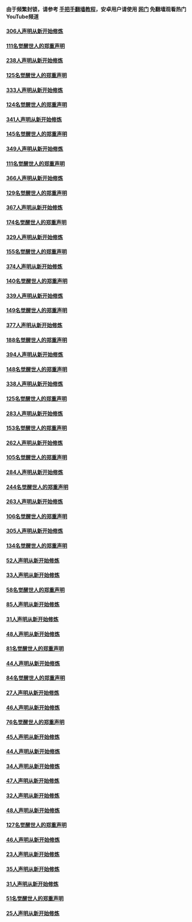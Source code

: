 #### 由于频繁封锁，请参考 [手把手翻墙教程](https://github.com/gfw-breaker/guides/wiki/)，安卓用户请使用 [网门](https://github.com/gfw-breaker/nogfw/blob/master/dl.md?t=07122001) 免翻墙观看热门YouTube频道 

#### [306人声明从新开始修炼](../pages/91/428076.md?t=07122001) 

#### [111名觉醒世人的郑重声明](../pages/91/428075.md?t=07122001) 

#### [238人声明从新开始修炼](../pages/91/427767.md?t=07122001) 

#### [125名觉醒世人的郑重声明](../pages/91/427766.md?t=07122001) 

#### [333人声明从新开始修炼](../pages/91/427525.md?t=07122001) 

#### [124名觉醒世人的郑重声明](../pages/91/427524.md?t=07122001) 

#### [341人声明从新开始修炼](../pages/91/427255.md?t=07122001) 

#### [145名觉醒世人的郑重声明](../pages/91/427254.md?t=07122001) 

#### [349人声明从新开始修炼](../pages/91/426969.md?t=07122001) 

#### [111名觉醒世人的郑重声明](../pages/91/426968.md?t=07122001) 

#### [366人声明从新开始修炼](../pages/91/426737.md?t=07122001) 

#### [129名觉醒世人的郑重声明](../pages/91/426736.md?t=07122001) 

#### [367人声明从新开始修炼](../pages/91/426421.md?t=07122001) 

#### [174名觉醒世人的郑重声明](../pages/91/426420.md?t=07122001) 

#### [329人声明从新开始修炼](../pages/91/426139.md?t=07122001) 

#### [155名觉醒世人的郑重声明](../pages/91/426138.md?t=07122001) 

#### [374人声明从新开始修炼](../pages/91/425811.md?t=07122001) 

#### [140名觉醒世人的郑重声明](../pages/91/425810.md?t=07122001) 

#### [339人声明从新开始修炼](../pages/91/425690.md?t=07122001) 

#### [149名觉醒世人的郑重声明](../pages/91/425689.md?t=07122001) 

#### [377人声明从新开始修炼](../pages/91/424867.md?t=07122001) 

#### [188名觉醒世人的郑重声明](../pages/91/424866.md?t=07122001) 

#### [394人声明从新开始修炼](../pages/91/423914.md?t=07122001) 

#### [148名觉醒世人的郑重声明](../pages/91/423913.md?t=07122001) 

#### [338人声明从新开始修炼](../pages/91/423540.md?t=07122001) 

#### [125名觉醒世人的郑重声明](../pages/91/423539.md?t=07122001) 

#### [283人声明从新开始修炼](../pages/91/423296.md?t=07122001) 

#### [153名觉醒世人的郑重声明](../pages/91/423295.md?t=07122001) 

#### [262人声明从新开始修炼](../pages/91/423004.md?t=07122001) 

#### [105名觉醒世人的郑重声明](../pages/91/423003.md?t=07122001) 

#### [284人声明从新开始修炼](../pages/91/422707.md?t=07122001) 

#### [244名觉醒世人的郑重声明](../pages/91/422706.md?t=07122001) 

#### [263人声明从新开始修炼](../pages/91/422553.md?t=07122001) 

#### [106名觉醒世人的郑重声明](../pages/91/422552.md?t=07122001) 

#### [305人声明从新开始修炼](../pages/91/422153.md?t=07122001) 

#### [134名觉醒世人的郑重声明](../pages/91/422152.md?t=07122001) 

#### [52人声明从新开始修炼](../pages/91/421846.md?t=07122001) 

#### [33人声明从新开始修炼](../pages/91/421804.md?t=07122001) 

#### [58名觉醒世人的郑重声明](../pages/91/421845.md?t=07122001) 

#### [85人声明从新开始修炼](../pages/91/421769.md?t=07122001) 

#### [31人声明从新开始修炼](../pages/91/421763.md?t=07122001) 

#### [48人声明从新开始修炼](../pages/91/421605.md?t=07122001) 

#### [81名觉醒世人的郑重声明](../pages/91/421656.md?t=07122001) 

#### [44人声明从新开始修炼](../pages/91/421544.md?t=07122001) 

#### [84名觉醒世人的郑重声明](../pages/91/421543.md?t=07122001) 

#### [27人声明从新开始修炼](../pages/91/421465.md?t=07122001) 

#### [46人声明从新开始修炼](../pages/91/421454.md?t=07122001) 

#### [76名觉醒世人的郑重声明](../pages/91/421453.md?t=07122001) 

#### [45人声明从新开始修炼](../pages/91/421452.md?t=07122001) 

#### [44人声明从新开始修炼](../pages/91/421422.md?t=07122001) 

#### [34人声明从新开始修炼](../pages/91/421322.md?t=07122001) 

#### [47人声明从新开始修炼](../pages/91/421264.md?t=07122001) 

#### [32人声明从新开始修炼](../pages/91/421225.md?t=07122001) 

#### [48人声明从新开始修炼](../pages/91/421202.md?t=07122001) 

#### [127名觉醒世人的郑重声明](../pages/91/421224.md?t=07122001) 

#### [46人声明从新开始修炼](../pages/91/421203.md?t=07122001) 

#### [23人声明从新开始修炼](../pages/91/421138.md?t=07122001) 

#### [35人声明从新开始修炼](../pages/91/421122.md?t=07122001) 

#### [31人声明从新开始修炼](../pages/91/421081.md?t=07122001) 

#### [51名觉醒世人的郑重声明](../pages/91/421080.md?t=07122001) 

#### [25人声明从新开始修炼](../pages/91/421020.md?t=07122001) 

